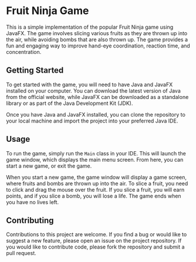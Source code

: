 # Fruit Ninja Game

This is a simple implementation of the popular Fruit Ninja game using JavaFX. The game involves slicing various fruits as they are thrown up into the air, while avoiding bombs that are also thrown up. The game provides a fun and engaging way to improve hand-eye coordination, reaction time, and concentration.

## Getting Started

To get started with the game, you will need to have Java and JavaFX installed on your computer. You can download the latest version of Java from the official website, while JavaFX can be downloaded as a standalone library or as part of the Java Development Kit (JDK).

Once you have Java and JavaFX installed, you can clone the repository to your local machine and import the project into your preferred Java IDE. 

## Usage

To run the game, simply run the `Main` class in your IDE. This will launch the game window, which displays the main menu screen. From here, you can start a new game, or exit the game.

When you start a new game, the game window will display a game screen, where fruits and bombs are thrown up into the air. To slice a fruit, you need to click and drag the mouse over the fruit. If you slice a fruit, you will earn points, and if you slice a bomb, you will lose a life. The game ends when you have no lives left.

## Contributing

Contributions to this project are welcome. If you find a bug or would like to suggest a new feature, please open an issue on the project repository. If you would like to contribute code, please fork the repository and submit a pull request.

